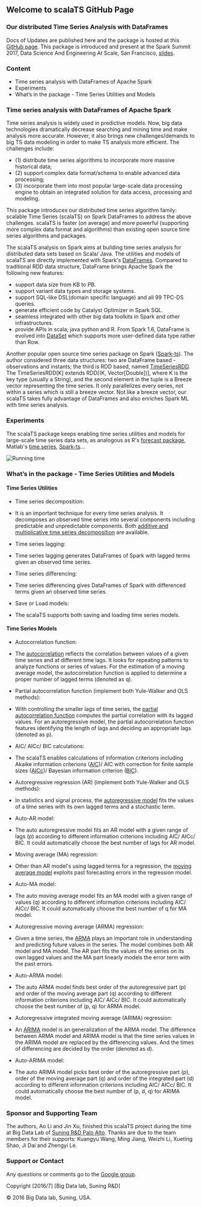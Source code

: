 ## Welcome to scalaTS GitHub Page
### Our distributed Time Series Analysis with DataFrames

Docs of Updates are published here and the package is hosted at this [GitHub page](https://github.com/liao-iu/scalaTS/tree/master/scalaTS). This package is introduced and present at the Spark Summit 2017, Data Science And Engineering At Scale, San Francisco, [slides](https://www.slideshare.net/databricks/machine-learning-as-a-service-apache-spark-mllib-enrichment-and-webbased-codeless-modeling-with-zhengyi-le).

### Content

-	Time series analysis with DataFrames of Apache Spark
-	Experiments
-	What’s in the package - Time Series Utilities and Models

### Time series analysis with DataFrames of Apache Spark

Time series analysis is widely used in predictive models. Now, big data technologies dramatically decrease searching and mining time and make analysis more accurate. However, it also brings new challenges/demands to big TS data modeling in order to make TS analysis more efficient. The challenges include:
- (1) distribute time series algorithms to incorporate more massive historical data;
- (2) support complex data format/schema to enable advanced data processing;
- (3) incorporate them into most popular large-scale data processing engine to obtain an integrated solution for data access, processing and modeling.

This package introduces our distributed time series algorithm family: scalable Time Series (scalaTS) on Spark DataFrames to address the above challenges. scalaTS is faster (on average) and more powerful (supporting more complex data format and algorithms) than existing open source time series algorithms and packages.

The scalaTS analysis on Spark aims at building time series analysis for distributed data sets based on Scala/ Java. The utilities and models of scalaTS are directly implemented with Spark's [DataFrames](http://spark.apache.org/docs/latest/sql-programming-guide.html#dataframe-operations). Compared to traditional RDD data structure, DataFrame brings Apache Spark the following new features:
- support data size from KB to PB.
- support variant data types and storage systems.
- support SQL-like DSL(domain specific language) and all 99 TPC-DS queries.
- generate efficient code by Catalyst Optimizer in Spark SQL.
- seamless integrated with other big data toolkits in Spark and other infrastructures.
- provide APIs in scala, java python and R.
From Spark 1.6, DataFrame is evolved into [DataSet](https://databricks.com/blog/2016/01/04/introducing-apache-spark-datasets.html) which supports more user-defined data type rather than Row.

Another popular open source time series package on Spark ([Spark-ts](http://sryza.github.io/spark-timeseries/0.3.0/index.html)). The author considered three data structures: two are DataFrame based - observations and instants; the third is RDD based, named [TimeSeriesRDD](https://blog.cloudera.com/blog/2015/12/spark-ts-a-new-library-for-analyzing-time-series-data-with-apache-spark/). The TimeSeriesRDD[K] extends RDD[(K, Vector[Double])], where K is the key type (usually a String), and the second element in the tuple is a Breeze vector representing the time series. It only parallelizes every series, not within a series which is still a breeze vector. Not like a breeze vector, our scalaTS takes fully advantage of DataFrames and also enriches Spark ML with time series analysis.

### Experiments

The scalaTS package keeps enabling time series utilities and models for large-scale time series data sets, as analogous as R's [forecast package](https://cran.r-project.org/web/packages/forecast), Matlab's [time series](http://www.mathworks.com/help/matlab/time-series.html), [Spark-ts](http://sryza.github.io/spark-timeseries/0.3.0/index.html)...

![Running time](https://github.com/liao-iu/scalaTS/raw/master/docs/images/runningTime.png)

### What’s in the package - Time Series Utilities and Models
#### Time Series Utilities
* Time series decomposition:
- It is an important technique for every time series analysis. It decomposes an observed time series into several components including predictable and unpredictable components. Both [additive and multiplicative time series decomposition](https://en.wikipedia.org/wiki/Decomposition_of_time_series) are available.
* Time series lagging:
- Time series lagging generates DataFrames of Spark with lagged terms given an observed time series.
* Time series differencing:
- Time series differencing gives DataFrames of Spark with differenced terms given an observed time series.
* Save or Load models:
- The scalaTS supports both saving and loading time series models.

#### Time Series Models
* Autocorrelation function:
- The [autocorrelation](https://en.wikipedia.org/wiki/Autocorrelation) reflects the correlation between values of a given time series and at different time lags. It looks for repeating patterns to analyze functions or series of values. For the estimation of a moving average model, the autocorrelation function is applied to determine a proper number of lagged terms (denoted as q).
* Partial autocorrelation function (implement both Yule-Walker and OLS methods):
- With controlling the smaller lags of time series, the [partial autocorrelation function](https://en.wikipedia.org/wiki/Partial_autocorrelation_function) computes the partial correlation with its lagged values. For an autoregressive model, the partial autocorrelation function features identifying the length of lags and deciding an appropriate lags (denoted as p).
* AIC/ AICc/ BIC calculations:
- The scalaTS enables calculations of information criterions including Akaike information criterions ([AIC](https://en.wikipedia.org/wiki/Akaike_information_criterion))/ AIC with correction for finite sample sizes ([AICc](https://en.wikipedia.org/wiki/Akaike_information_criterion))/ Bayesian information criterion ([BIC](https://en.wikipedia.org/wiki/Bayesian_information_criterion)).
* Autoregressive regression (AR) (implement both Yule-Walker and OLS methods):
- In statistics and signal process, the [autoregressive model](https://www.otexts.org/fpp/8/3) fits the values of a time series with its own lagged terms and a stochastic term.
* Auto-AR model:
- The auto autoregressive model fits an AR model with a given range of lags (p) according to different information criterions including AIC/ AICc/ BIC. It could automatically choose the best number of lags for AR model.
* Moving average (MA) regression:
- Other than AR model's using lagged terms for a regression, the [moving average model](https://www.otexts.org/fpp/8/4) exploits past forecasting errors in the regression model.
* Auto-MA model:
- The auto moving average model fits an MA model with a given range of values (q) according to different information criterions including AIC/ AICc/ BIC. It could automatically choose the best number of q for MA model.
* Autoregressive moving average (ARMA) regression:
- Given a time series, the [ARMA](https://en.wikipedia.org/wiki/Autoregressive-moving-average_model) plays an important role in understanding and predicting future values in the series. The model combines both AR model and MA model. The AR part fits the values of the series on its own lagged values and the MA part linearly models the error term with the past errors.
* Auto-ARMA model:
- The auto ARMA model finds best order of the autoregressive part (p) and order of the moving average part (q) according to different information criterions including AIC/ AICc/ BIC. It could automatically choose the best number of (p, q) for ARMA model.
* Autoregressive integrated moving average (ARIMA) regression:
- An [ARIMA](https://en.wikipedia.org/wiki/Autoregressive_integrated_moving_average) model is an generalization of the ARMA model. The difference between ARMA model and ARIMA model is that the time series values in the ARIMA model are replaced by the differencing values. And the times of differencing are decided by the order (denoted as d).
* Auto-ARIMA model:
- The auto ARIMA model picks best order of the autoregressive part (p), order of the moving average part (q) and order of the integrated part (d) according to different information criterions including AIC/ AICc/ BIC. It could automatically choose the best number of (p, d, q) for ARIMA model.


### Sponsor and Supporting Team
The authors, Ao Li and Jin Xu, finished this scalaTS project during the time at Big Data Lab of [Suning R&D Palo Alto](http://www.ussuning.com/). Thanks are due to the team members for their supports: Kuangyu Wang, Ming Jiang, Weizhi Li, Xueting Shao, Ji Dai and Zhengyi Le.


### Support or Contact
Any questions or comments go to the [Google group](https://groups.google.com/d/forum/scalaTS).

Copyright [2016/7] [Big Data lab, Suning R&D]

© 2016 Big Data lab, Suning, USA.
